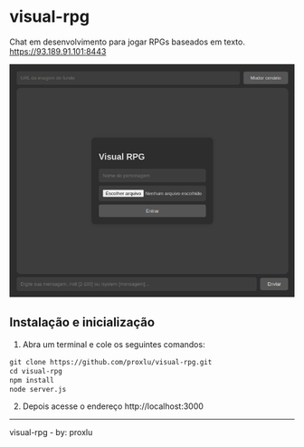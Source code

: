 # visual-rpg
Chat em desenvolvimento para jogar RPGs baseados em texto.
https://93.189.91.101:8443

![2025-02-13-215140_798x651_scrot](2025-02-13-215140_798x651_scrot.png)

## Instalação e inicialização
1. Abra um terminal e cole os seguintes comandos:
```
git clone https://github.com/proxlu/visual-rpg.git
cd visual-rpg
npm install
node server.js
```
2. Depois acesse o endereço http://localhost:3000

---
visual-rpg - by: proxlu
